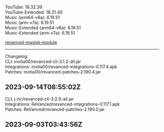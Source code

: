 YouTube: 18.32.39  
YouTube-Extended: 18.31.40  
Music (arm64-v8a): 6.19.51  
Music (arm-v7a): 6.19.51  
Music-Extended (arm64-v8a): 6.19.51  
Music-Extended (arm-v7a): 6.19.51  

[revanced-magisk-module](https://github.com/j-hc/revanced-magisk-module)  

---
Changelog:  
CLI: inotia00/revanced-cli-3.1.2-all.jar  
Integrations: inotia00/revanced-integrations-0.117.4.apk  
Patches: inotia00/revanced-patches-2.190.4.jar  

2023-09-14T08:55:02Z
---
CLI: j-hc/revanced-cli-3.2.0-all.jar  
Integrations: ReVanced/revanced-integrations-0.117.1.apk  
Patches: ReVanced/revanced-patches-2.190.0.jar  

2023-09-03T03:43:56Z
---  
